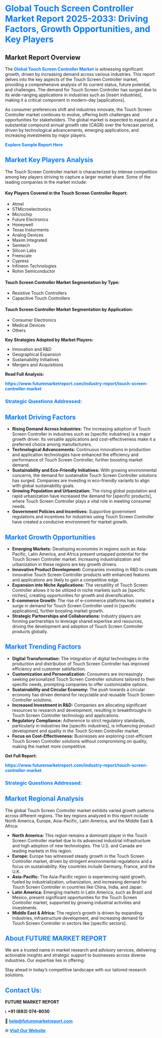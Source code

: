 <h1 style="color: #007BFF;">Global Touch Screen Controller Market Report 2025-2033: Driving Factors, Growth Opportunities, and Key Players</h1>

<section id="overview">
<h2>Market Report Overview</h2>
<p>The <a href="https://www.futuremarketreport.com/industry-report/touch-screen-controller-market" style="color: #007BFF; text-decoration: none;"><strong>Global Touch Screen Controller Market</strong></a> is witnessing significant growth, driven by increasing demand across various industries. This report delves into the key aspects of the Touch Screen Controller market, providing a comprehensive analysis of its current status, future potential, and challenges. The demand for Touch Screen Controller has surged due to its wide-ranging applications in industries such as [insert industries], making it a critical component in modern-day [applications].</p>
<p>As consumer preferences shift and industries innovate, the Touch Screen Controller market continues to evolve, offering both challenges and opportunities for stakeholders. The global market is expected to expand at a substantial compound annual growth rate (CAGR) over the forecast period, driven by technological advancements, emerging applications, and increasing investments by major players.</p>
</section>

<section id="overview">
<p><a href="https://www.futuremarketreport.com/request-sample/reportId=98060" style="color: #007BFF; text-decoration: none;"><strong>Explore Sample Report Here</strong></a></p>
</section>

<section id="key-players">
<h2 style="color: #007BFF;">Market Key Players Analysis</h2>
<p>The Touch Screen Controller market is characterized by intense competition among key players striving to capture a larger market share. Some of the leading companies in the market include:</p>
<h4>Key Players Covered in the Touch Screen Controller Report:</h4>
<ul><li>Atmel</li><li>STMicroelectronics</li><li>Microchip</li><li>Future Electronics</li><li>Honeywell</li><li>Texas Insturments</li><li>Analog Devices</li><li>Maxim Integrated</li><li>Semtech</li><li>Silicon Labs</li><li>Freescale</li><li>Cypress</li><li>Infineon Technologies</li><li>Rohm Semiconductor</li></ul>
<h4>Touch Screen Controller Market Segmentation by Type:</h4>
<ul><li>Resistive Touch Controllers</li><li>Capacitive Touch Controllers</li></ul>

<h4>Touch Screen Controller Market Segmentation by Application:</h4>
<ul><li>Consumer Electronics</li><li>Medical Devices</li><li>Others</li></ul>
<p><strong>Key Strategies Adopted by Market Players:</strong></p>
<ul>
<li>Innovation and R&D</li>
<li>Geographical Expansion</li>
<li>Sustainability Initiatives</li>
<li>Mergers and Acquisitions</li>
</ul>
</section>

<section>
<p><strong>Read Full Analysis: </strong></p><a href="https://www.futuremarketreport.com/industry-report/touch-screen-controller-market" style="color: #007BFF; text-decoration: none;"><strong>https://www.futuremarketreport.com/industry-report/touch-screen-controller-market</strong></a>
<h3 style="color: #007BFF;">Strategic Questions Addressed:</h3>
</section>

<section id="driving-factors">
<h2 style="color: #007BFF;">Market Driving Factors</h2>
<ul>
<li><strong>Rising Demand Across Industries:</strong> The increasing adoption of Touch Screen Controller in industries such as [specific industries] is a major growth driver. Its versatile applications and cost-effectiveness make it a preferred choice among manufacturers.</li>
<li><strong>Technological Advancements:</strong> Continuous innovations in production and application technologies have enhanced the efficiency and performance of Touch Screen Controller, further boosting market demand.</li>
<li><strong>Sustainability and Eco-Friendly Initiatives:</strong> With growing environmental concerns, the demand for sustainable Touch Screen Controller solutions has surged. Companies are investing in eco-friendly variants to align with global sustainability goals.</li>
<li><strong>Growing Population and Urbanization:</strong> The rising global population and rapid urbanization have increased the demand for [specific products], where Touch Screen Controller plays a vital role in meeting consumer needs.</li>
<li><strong>Government Policies and Incentives:</strong> Supportive government regulations and incentives for industries using Touch Screen Controller have created a conducive environment for market growth.</li>
</ul>
</section>

<section id="growth-opportunities">
<h2 style="color: #007BFF;">Market Growth Opportunities</h2>
<ul>
<li><strong>Emerging Markets:</strong> Developing economies in regions such as Asia-Pacific, Latin America, and Africa present untapped potential for the Touch Screen Controller market. Increasing industrialization and urbanization in these regions are key growth drivers.</li>
<li><strong>Innovative Product Development:</strong> Companies investing in R&D to create innovative Touch Screen Controller products with enhanced features and applications are likely to gain a competitive edge.</li>
<li><strong>Expansion into Niche Applications:</strong> The versatility of Touch Screen Controller allows it to be utilized in niche markets such as [specific niches], creating opportunities for growth and diversification.</li>
<li><strong>E-commerce Growth:</strong> The rise of e-commerce platforms has created a surge in demand for Touch Screen Controller used in [specific applications], further boosting market growth.</li>
<li><strong>Strategic Partnerships and Collaborations:</strong> Industry players are forming partnerships to leverage shared expertise and resources, driving the development and adoption of Touch Screen Controller products globally.</li>
</ul>
</section>

<section id="trending-factors">
<h2 style="color: #007BFF;">Market Trending Factors</h2>
<ul>
<li><strong>Digital Transformation:</strong> The integration of digital technologies in the production and distribution of Touch Screen Controller has improved efficiency and customer satisfaction.</li>
<li><strong>Customization and Personalization:</strong> Consumers are increasingly seeking personalized Touch Screen Controller solutions tailored to their specific needs, prompting companies to offer customizable options.</li>
<li><strong>Sustainability and Circular Economy:</strong> The push towards a circular economy has driven demand for recyclable and reusable Touch Screen Controller solutions.</li>
<li><strong>Increased Investment in R&D:</strong> Companies are allocating significant resources to research and development, resulting in breakthroughs in Touch Screen Controller technology and applications.</li>
<li><strong>Regulatory Compliance:</strong> Adherence to strict regulatory standards, particularly in industries like [specific industries], is influencing product development and quality in the Touch Screen Controller market.</li>
<li><strong>Focus on Cost-Effectiveness:</strong> Businesses are exploring cost-efficient Touch Screen Controller solutions without compromising on quality, making the market more competitive.</li>
</ul>
</section>

<section>
<p><strong>Get Full Report: </strong></p><a href="https://www.futuremarketreport.com/industry-report/touch-screen-controller-market" style="color: #007BFF; text-decoration: none;"><strong>https://www.futuremarketreport.com/industry-report/touch-screen-controller-market</strong></a>
<h3 style="color: #007BFF;">Strategic Questions Addressed:</h3>
</section>


<section id="regional-analysis">
<h2 style="color: #007BFF;">Market Regional Analysis</h2>
<p>The global Touch Screen Controller market exhibits varied growth patterns across different regions. The key regions analyzed in this report include North America, Europe, Asia-Pacific, Latin America, and the Middle East & Africa:</p>
<ul>
<li><strong>North America:</strong> This region remains a dominant player in the Touch Screen Controller market due to its advanced industrial infrastructure and high adoption of new technologies. The U.S. and Canada are leading markets in this region.</li>
<li><strong>Europe:</strong> Europe has witnessed steady growth in the Touch Screen Controller market, driven by stringent environmental regulations and a focus on sustainability. Key countries include Germany, France, and the U.K.</li>
<li><strong>Asia-Pacific:</strong> The Asia-Pacific region is experiencing rapid growth, fueled by industrialization, urbanization, and increasing demand for Touch Screen Controller in countries like China, India, and Japan.</li>
<li><strong>Latin America:</strong> Emerging markets in Latin America, such as Brazil and Mexico, present significant opportunities for the Touch Screen Controller market, supported by growing industrial activities and investments.</li>
<li><strong>Middle East & Africa:</strong> The region’s growth is driven by expanding industries, infrastructure development, and increasing demand for Touch Screen Controller in sectors like [specific sectors].</li>
</ul>
</section>

<footer>
<h2 style="color: #007BFF;">About FUTURE MARKET REPORT</h2>
<p>We are a trusted name in market research and advisory services, delivering actionable insights and strategic support to businesses across diverse industries. Our expertise lies in offering:</p>

<p>Stay ahead in today’s competitive landscape with our tailored research solutions.</p>

<h2 style="color: #007BFF;">Contact Us:</h2>
<p><strong>FUTURE MARKET REPORT</strong></p>
<p>📞 <strong>+91 (883) 074-8030</strong></p>
<p>📧 <strong><a href="mailto:help@futuremarketreport.com" style="color: #007BFF;">help@futuremarketreport.com</a></strong></p>
<p>🌐 <strong><a href="https://www.futuremarketreport.com/" style="color: #007BFF;">Visit Our Website</a></strong></p>
</footer>